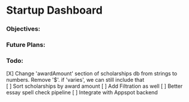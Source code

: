 # Startup Dashboard

### Objectives:


### Future Plans:


### Todo:
[X] Change 'awardAmount' section of scholarships db from strings to numbers. Remove '$'. if 'varies', we can still include that  
[ ] Sort scholarships by award amount
[ ] Add Filtration as well
[ ] Better essay spell check pipeline
[ ] Integrate with Appspot backend
